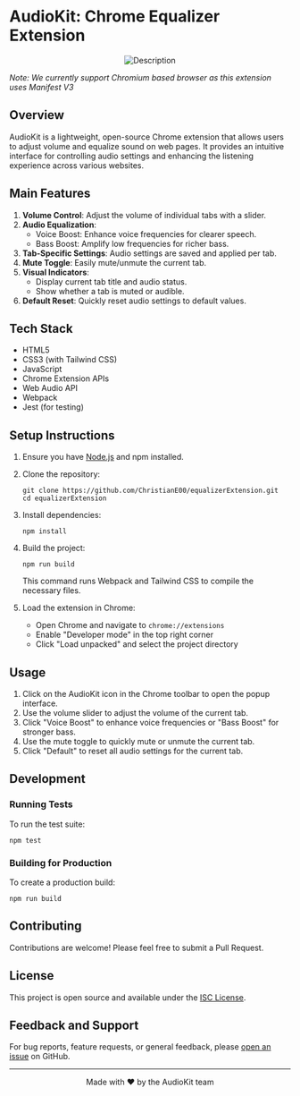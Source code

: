 
# AudioKit: Chrome Equalizer Extension
<p align="center">
  <img src="https://github.com/user-attachments/assets/a92ada43-67ae-4671-b2f5-ab7afd2da1e4" alt="Description" />
</p>

_Note: We currently support Chromium based browser as this extension uses Manifest V3_

## Overview

AudioKit is a lightweight, open-source Chrome extension that allows users to adjust volume and equalize sound on web pages. It provides an intuitive interface for controlling audio settings and enhancing the listening experience across various websites.

## Main Features

1. **Volume Control**: Adjust the volume of individual tabs with a slider.
2. **Audio Equalization**: 
   - Voice Boost: Enhance voice frequencies for clearer speech.
   - Bass Boost: Amplify low frequencies for richer bass.
3. **Tab-Specific Settings**: Audio settings are saved and applied per tab.
4. **Mute Toggle**: Easily mute/unmute the current tab.
5. **Visual Indicators**: 
   - Display current tab title and audio status.
   - Show whether a tab is muted or audible.
6. **Default Reset**: Quickly reset audio settings to default values.

## Tech Stack

- HTML5
- CSS3 (with Tailwind CSS)
- JavaScript
- Chrome Extension APIs
- Web Audio API
- Webpack
- Jest (for testing)

## Setup Instructions

1. Ensure you have <a href="https://nodejs.org/en" target="_blank">Node.js</a> and npm installed.

2. Clone the repository:
   ```
   git clone https://github.com/ChristianE00/equalizerExtension.git
   cd equalizerExtension
   ```

3. Install dependencies:
   ```
   npm install
   ```

4. Build the project:
   ```
   npm run build
   ```
   This command runs Webpack and Tailwind CSS to compile the necessary files.

5. Load the extension in Chrome:
   - Open Chrome and navigate to `chrome://extensions`
   - Enable "Developer mode" in the top right corner
   - Click "Load unpacked" and select the project directory

## Usage

1. Click on the AudioKit icon in the Chrome toolbar to open the popup interface.
2. Use the volume slider to adjust the volume of the current tab.
3. Click "Voice Boost" to enhance voice frequencies or "Bass Boost" for stronger bass.
4. Use the mute toggle to quickly mute or unmute the current tab.
5. Click "Default" to reset all audio settings for the current tab.

## Development

### Running Tests

To run the test suite:

```
npm test
```

### Building for Production

To create a production build:

```
npm run build
```

## Contributing

Contributions are welcome! Please feel free to submit a Pull Request.

## License

This project is open source and available under the [ISC License](LICENSE).

## Feedback and Support

For bug reports, feature requests, or general feedback, please [open an issue](https://github.com/ChristianE00/equalizerExtension/issues) on GitHub.

---
<p align="center">
Made with ❤️ by the AudioKit team
</p>
